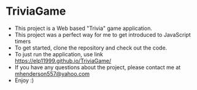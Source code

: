 # TriviaGame

* This project is a Web based "Trivia" game application.
* This project was a perfect way for me to get introduced to JavaScript timers
* To get started, clone the repository and check out the code.
* To just run the application, use link https://elp11999.github.io/TriviaGame/
* If you have any questions about the project, please contact me at mhenderson557@yahoo.com
* Enjoy :) 